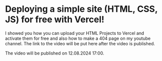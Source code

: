 # Deploying a simple site (HTML, CSS, JS) for free with Vercel!
I showed you how you can upload your HTML Projects to Vercel and activate them for free and also how to make a 404 page on my youtube channel. The link to the video will be put here after the video is published.

The video will be published on 12.08.2024 17:00.

